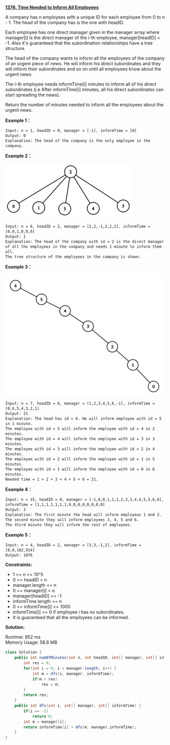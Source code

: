 **[1376. Time Needed to Inform All Employees](https://leetcode.com/problems/time-needed-to-inform-all-employees/)**

A company has n employees with a unique ID for each employee from 0 to n - 1. The head of the company has is the one with headID.

Each employee has one direct manager given in the manager array where manager[i] is the direct manager of the i-th employee, manager[headID] = -1. Also it's guaranteed that the subordination relationships have a tree structure.

The head of the company wants to inform all the employees of the company of an urgent piece of news. He will inform his direct subordinates and they will inform their subordinates and so on until all employees know about the urgent news.

The i-th employee needs informTime[i] minutes to inform all of his direct subordinates (i.e After informTime[i] minutes, all his direct subordinates can start spreading the news).

Return the number of minutes needed to inform all the employees about the urgent news.

**Example 1：**

```
Input: n = 1, headID = 0, manager = [-1], informTime = [0]
Output: 0
Explanation: The head of the company is the only employee in the company.

```

**Example 2：**

![](./png/1376.png)

```
Input: n = 6, headID = 2, manager = [2,2,-1,2,2,2], informTime = [0,0,1,0,0,0]
Output: 1
Explanation: The head of the company with id = 2 is the direct manager of all the employees in the company and needs 1 minute to inform them all.
The tree structure of the employees in the company is shown.

```

**Example 3：**

![](./png/1376_1730_example_3_5.png)

```
Input: n = 7, headID = 6, manager = [1,2,3,4,5,6,-1], informTime = [0,6,5,4,3,2,1]
Output: 21
Explanation: The head has id = 6. He will inform employee with id = 5 in 1 minute.
The employee with id = 5 will inform the employee with id = 4 in 2 minutes.
The employee with id = 4 will inform the employee with id = 3 in 3 minutes.
The employee with id = 3 will inform the employee with id = 2 in 4 minutes.
The employee with id = 2 will inform the employee with id = 1 in 5 minutes.
The employee with id = 1 will inform the employee with id = 0 in 6 minutes.
Needed time = 1 + 2 + 3 + 4 + 5 + 6 = 21.

```

**Example 4：**

```
Input: n = 15, headID = 0, manager = [-1,0,0,1,1,2,2,3,3,4,4,5,5,6,6], informTime = [1,1,1,1,1,1,1,0,0,0,0,0,0,0,0]
Output: 3
Explanation: The first minute the head will inform employees 1 and 2.
The second minute they will inform employees 3, 4, 5 and 6.
The third minute they will inform the rest of employees.

```

**Example 5：**

```
Input: n = 4, headID = 2, manager = [3,3,-1,2], informTime = [0,0,162,914]
Output: 1076

```

**Constraints:**

* 1 <= n <= 10^5
* 0 <= headID < n
* manager.length == n
* 0 <= manager[i] < n
* manager[headID] == -1
* informTime.length == n
* 0 <= informTime[i] <= 1000
* informTime[i] == 0 if employee i has no subordinates.
* It is guaranteed that all the employees can be informed.

**Solution:**

Runtime: 852 ms<br/>
Memory Usage: 58.8 MB

```java
class Solution {
    public int numOfMinutes(int n, int headID, int[] manager, int[] informTime) {
        int res = 0;
        for(int i = 0; i < manager.length; i++) {
            int m = dfs(i, manager, informTime);
            if(m > res)
                res = m;
        }
        return res;
    }
    public int dfs(int i, int[] manager, int[] informTime) {
        if(i == -1)
            return 0;
        int m = manager[i];        
        return informTime[i] + dfs(m, manager,informTime);
    }
}

```


